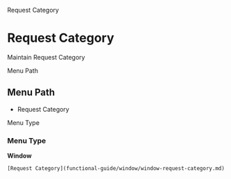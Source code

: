 
Request Category
# Request Category


Maintain Request Category

Menu Path
## Menu Path



- Request Category

Menu Type
### Menu Type

**Window**


```
[Request Category](functional-guide/window/window-request-category.md)
```